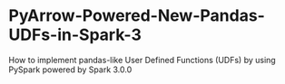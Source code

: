# PyArrow-Powered-New-Pandas-UDFs-in-Spark-3
How to implement pandas-like User Defined Functions (UDFs) by using PySpark powered by Spark 3.0.0

